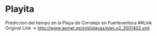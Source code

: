 # Playita
Prediccion del tiempo en la Playa de Corralejo en Fuerteventura
##Link Original
Link -> http://www.aemet.es/xml/playas/play_v2_3501402.xml

